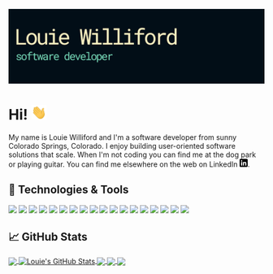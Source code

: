 <!-- More info, tips and tricks for making GitHub Profile README can be found in my article at https://towardsdatascience.com/build-a-stunning-readme-for-your-github-profile-9b80434fe5d7 -->

[![Header](https://raw.githubusercontent.com/dustyfingers/dustyfingers/master/readme_banner.png "Header")](https://www.louiewilliford.com/)

# Hi! <img src="https://raw.githubusercontent.com/dustyfingers/dustyfingers/master/wave.gif" width="30px">

My name is Louie Williford and I'm a software developer from sunny Colorado Springs, Colorado. I enjoy building user-oriented software solutions that scale. When I'm not coding you can find me at the dog park or playing guitar. You can find me elsewhere on the web on LinkedIn [![LinkedIn][3.2]][3].

## 🔧 Technologies & Tools

<!-- things to add: CSS, SCSS, LESS, AWS -->

![](https://img.shields.io/badge/Code-JavaScript-informational?style=flat-square&logo=javascript&logoColor=white&color=76d9b9)
![](https://img.shields.io/badge/Code-Node.js-informational?style=flat-square&logo=node.js&logoColor=white&color=76d9b9)
![](https://img.shields.io/badge/Code-React-informational?style=flat-square&logo=react&logoColor=white&color=76d9b9)
![](https://img.shields.io/badge/Code-Flutter-informational?style=flat-square&logo=flutter&logoColor=white&color=76d9b9)
![](https://img.shields.io/badge/Code-Dart-informational?style=flat-square&logo=dart&logoColor=white&color=76d9b9)
![](https://img.shields.io/badge/Code-CSS-informational?style=flat-square&logo=css&logoColor=white&color=76d9b9)
![](https://img.shields.io/badge/Code-Sass-informational?style=flat-square&logo=sass&logoColor=white&color=76d9b9)
![](https://img.shields.io/badge/Code-LESS-informational?style=flat-square&logo=less&logoColor=white&color=76d9b9)
![](https://img.shields.io/badge/Code-C%20Sharp-informational?style=flat-square&logo=c-sharp&logoColor=white&color=76d9b9)
![](https://img.shields.io/badge/Code-Python-informational?style=flat-square&logo=python&logoColor=white&color=76d9b9)
![](https://img.shields.io/badge/Code-PostgreSQL-informational?style=flat-square&logo=postgresql&logoColor=white&color=76d9b9)
![](https://img.shields.io/badge/Code-MongoDB-informational?style=flat-square&logo=mongodb&logoColor=white&color=76d9b9)
![](https://img.shields.io/badge/Tools-VSCode-informational?style=flat-square&logo=visual-studio-code&logoColor=white&color=76d9b9)
![](https://img.shields.io/badge/Tools-Unity-informational?style=flat-square&logo=unity&logoColor=white&color=76d9b9)
![](https://img.shields.io/badge/DevOps-AWS%20Amplify-informational?style=flat-square&logo=aws-amplify&logoColor=white&color=76d9b9)
![](https://img.shields.io/badge/DevOps-Heroku-informational?style=flat-square&logo=heroku&logoColor=white&color=76d9b9)
![](https://img.shields.io/badge/OS-Linux-informational?style=flat-square&logo=linux&logoColor=white&color=76d9b9)
![](https://img.shields.io/badge/Shell-Bash-informational?style=flat-square&logo=gnu-bash&logoColor=white&color=76d9b9)

## &#x1f4c8; GitHub Stats

<a href="https://github.com/dustyfingers/dustyfingers">
  <img align="center" src="https://github-readme-stats.vercel.app/api/top-langs/?username=dustyfingers&hide=java,html,tex&title_color=ffffff&text_color=c9cacc&icon_color=2bbc8a&bg_color=1d1f21" />
</a>
<a href="https://github.com/dustyfingers/dustyfingers">
  <img align="center" src="https://github-readme-stats.vercel.app/api?username=dustyfingers&show_icons=true&line_height=27&count_private=true&title_color=ffffff&text_color=c9cacc&icon_color=2bbc8a&bg_color=1d1f21" alt="Louie's GitHub Stats" />
</a>

<a href="https://github.com/dustyfingers/portfolio-source">
  <img align="center" src="https://github-readme-stats.vercel.app/api/pin/?username=dustyfingers&repo=portfolio-source&title_color=ffffff&text_color=c9cacc&icon_color=2bbc8a&bg_color=1d1f21" />
</a>

<a href="https://github.com/dustyfingers/louiemadeit-fe">
  <img align="center" src="https://github-readme-stats.vercel.app/api/pin/?username=dustyfingers&repo=louiemadeit-fe&title_color=ffffff&text_color=c9cacc&icon_color=2bbc8a&bg_color=1d1f21" />
</a>

<a href="https://github.com/dustyfingers/louiemadeit-be">
  <img align="center" src="https://github-readme-stats.vercel.app/api/pin/?username=dustyfingers&repo=louiemadeit-be&title_color=ffffff&text_color=c9cacc&icon_color=2bbc8a&bg_color=1d1f21" />
</a>

<!-- links to social media icons -->

<!-- icons with padding -->

[1.1]: http://i.imgur.com/tXSoThF.png "twitter icon with padding"
[2.1]: http://i.imgur.com/0o48UoR.png "github icon with padding"

<!-- icons without padding -->

[1.2]: http://i.imgur.com/wWzX9uB.png "twitter icon without padding"
[2.2]: http://i.imgur.com/9I6NRUm.png "github icon without padding"
[3.2]: https://raw.githubusercontent.com/dustyfingers/dustyfingers/master/linkedin-3-16.png "LinkedIn icon without padding"

<!-- links to your social media accounts -->

[2]: https://github.com/dustyfingers
[3]: https://www.linkedin.com/in/louie-williford/

<!-- Resources -->
<!-- Icons: https://simpleicons.org/ -->
<!-- GitHub Stats: https://github.com/anuraghazra/github-readme-stats -->
<!-- Emojis: https://emojipedia.org/emoji/ -->
<!-- HTML Emojis: https://www.fileformat.info/index.htm -->
<!-- Shields: https://shields.io/ -->
<!-- Awesome GitHub Profile README: https://github.com/abhisheknaiidu/awesome-github-profile-readme -->
